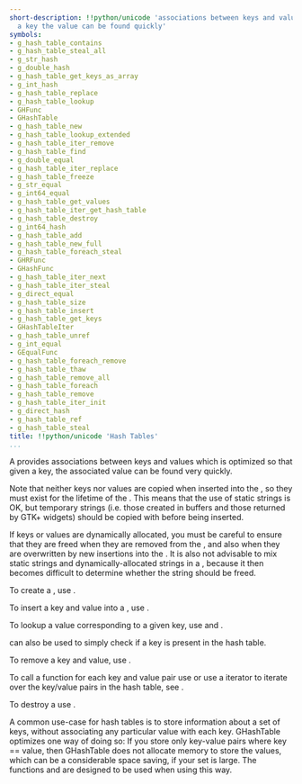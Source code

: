 ```yaml
---
short-description: !!python/unicode 'associations between keys and values so that     given
  a key the value can be found quickly'
symbols:
- g_hash_table_contains
- g_hash_table_steal_all
- g_str_hash
- g_double_hash
- g_hash_table_get_keys_as_array
- g_int_hash
- g_hash_table_replace
- g_hash_table_lookup
- GHFunc
- GHashTable
- g_hash_table_new
- g_hash_table_lookup_extended
- g_hash_table_iter_remove
- g_hash_table_find
- g_double_equal
- g_hash_table_iter_replace
- g_hash_table_freeze
- g_str_equal
- g_int64_equal
- g_hash_table_get_values
- g_hash_table_iter_get_hash_table
- g_hash_table_destroy
- g_int64_hash
- g_hash_table_add
- g_hash_table_new_full
- g_hash_table_foreach_steal
- GHRFunc
- GHashFunc
- g_hash_table_iter_next
- g_hash_table_iter_steal
- g_direct_equal
- g_hash_table_size
- g_hash_table_insert
- g_hash_table_get_keys
- GHashTableIter
- g_hash_table_unref
- g_int_equal
- GEqualFunc
- g_hash_table_foreach_remove
- g_hash_table_thaw
- g_hash_table_remove_all
- g_hash_table_foreach
- g_hash_table_remove
- g_hash_table_iter_init
- g_direct_hash
- g_hash_table_ref
- g_hash_table_steal
title: !!python/unicode 'Hash Tables'
...
```


A [](GHashTable) provides associations between keys and values which is
optimized so that given a key, the associated value can be found
very quickly.

Note that neither keys nor values are copied when inserted into the
[](GHashTable), so they must exist for the lifetime of the [](GHashTable).
This means that the use of static strings is OK, but temporary
strings (i.e. those created in buffers and those returned by GTK+
widgets) should be copied with [](g_strdup) before being inserted.

If keys or values are dynamically allocated, you must be careful to
ensure that they are freed when they are removed from the
[](GHashTable), and also when they are overwritten by new insertions
into the [](GHashTable). It is also not advisable to mix static strings
and dynamically-allocated strings in a [](GHashTable), because it then
becomes difficult to determine whether the string should be freed.

To create a [](GHashTable), use [](g_hash_table_new).

To insert a key and value into a [](GHashTable), use
[](g_hash_table_insert).

To lookup a value corresponding to a given key, use
[](g_hash_table_lookup) and [](g_hash_table_lookup_extended).

[](g_hash_table_lookup_extended) can also be used to simply
check if a key is present in the hash table.

To remove a key and value, use [](g_hash_table_remove).

To call a function for each key and value pair use
[](g_hash_table_foreach) or use a iterator to iterate over the
key/value pairs in the hash table, see [](GHashTableIter).

To destroy a [](GHashTable) use [](g_hash_table_destroy).

A common use-case for hash tables is to store information about a
set of keys, without associating any particular value with each
key. GHashTable optimizes one way of doing so: If you store only
key-value pairs where key == value, then GHashTable does not
allocate memory to store the values, which can be a considerable
space saving, if your set is large. The functions
[](g_hash_table_add) and [](g_hash_table_contains) are designed to be
used when using [](GHashTable) this way.
